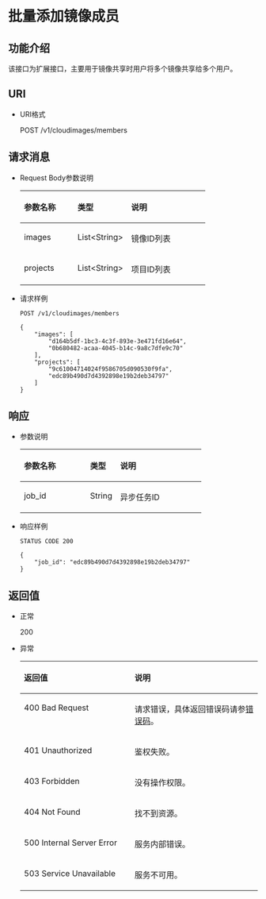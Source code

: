 # 批量添加镜像成员<a name="ZH-CN_TOPIC_0036994322"></a>

## 功能介绍<a name="section66302617144828"></a>

该接口为扩展接口，主要用于镜像共享时用户将多个镜像共享给多个用户。

## URI<a name="section16226363144828"></a>

-   URI格式

    POST /v1/cloudimages/members


## 请求消息<a name="section22707920144828"></a>

-   Request Body参数说明

    <a name="table53011268153646"></a>
    <table><thead align="left"><tr id="row8255548153646"><th class="cellrowborder" valign="top" width="28.9%" id="mcps1.1.4.1.1"><p id="p64719651153646"><a name="p64719651153646"></a><a name="p64719651153646"></a>参数名称</p>
    </th>
    <th class="cellrowborder" valign="top" width="28.89%" id="mcps1.1.4.1.2"><p id="p27850258153646"><a name="p27850258153646"></a><a name="p27850258153646"></a>类型</p>
    </th>
    <th class="cellrowborder" valign="top" width="42.21%" id="mcps1.1.4.1.3"><p id="p41278443153646"><a name="p41278443153646"></a><a name="p41278443153646"></a>说明</p>
    </th>
    </tr>
    </thead>
    <tbody><tr id="row55219556153646"><td class="cellrowborder" valign="top" width="28.9%" headers="mcps1.1.4.1.1 "><p id="p45852693181844"><a name="p45852693181844"></a><a name="p45852693181844"></a>images</p>
    </td>
    <td class="cellrowborder" valign="top" width="28.89%" headers="mcps1.1.4.1.2 "><p id="p57596693181844"><a name="p57596693181844"></a><a name="p57596693181844"></a>List&lt;String&gt;</p>
    </td>
    <td class="cellrowborder" valign="top" width="42.21%" headers="mcps1.1.4.1.3 "><p id="p34820580181844"><a name="p34820580181844"></a><a name="p34820580181844"></a>镜像ID列表</p>
    </td>
    </tr>
    <tr id="row6698413181831"><td class="cellrowborder" valign="top" width="28.9%" headers="mcps1.1.4.1.1 "><p id="p17052548181844"><a name="p17052548181844"></a><a name="p17052548181844"></a>projects</p>
    </td>
    <td class="cellrowborder" valign="top" width="28.89%" headers="mcps1.1.4.1.2 "><p id="p11293510181844"><a name="p11293510181844"></a><a name="p11293510181844"></a>List&lt;String&gt;</p>
    </td>
    <td class="cellrowborder" valign="top" width="42.21%" headers="mcps1.1.4.1.3 "><p id="p42359132181844"><a name="p42359132181844"></a><a name="p42359132181844"></a>项目ID列表</p>
    </td>
    </tr>
    </tbody>
    </table>


-   请求样例

    ```
    POST /v1/cloudimages/members
    ```

    ```
    {
        "images": [
            "d164b5df-1bc3-4c3f-893e-3e471fd16e64",
            "0b680482-acaa-4045-b14c-9a8c7dfe9c70"
        ],
        "projects": [
            "9c61004714024f9586705d090530f9fa",
            "edc89b490d7d4392898e19b2deb34797"
        ]
    }
    ```


## 响应<a name="section37386190144828"></a>

-   参数说明

    <a name="table65680948153746"></a>
    <table><thead align="left"><tr id="row59664825153746"><th class="cellrowborder" valign="top" width="36.36636336366364%" id="mcps1.1.4.1.1"><p id="p1012670153746"><a name="p1012670153746"></a><a name="p1012670153746"></a>参数名称</p>
    </th>
    <th class="cellrowborder" valign="top" width="16.58834116588341%" id="mcps1.1.4.1.2"><p id="p352397153746"><a name="p352397153746"></a><a name="p352397153746"></a>类型</p>
    </th>
    <th class="cellrowborder" valign="top" width="47.045295470452956%" id="mcps1.1.4.1.3"><p id="p28544167153746"><a name="p28544167153746"></a><a name="p28544167153746"></a>说明</p>
    </th>
    </tr>
    </thead>
    <tbody><tr id="row30376173153746"><td class="cellrowborder" valign="top" width="36.36636336366364%" headers="mcps1.1.4.1.1 "><p id="p3318816181939"><a name="p3318816181939"></a><a name="p3318816181939"></a>job_id</p>
    </td>
    <td class="cellrowborder" valign="top" width="16.58834116588341%" headers="mcps1.1.4.1.2 "><p id="p31480262181939"><a name="p31480262181939"></a><a name="p31480262181939"></a>String</p>
    </td>
    <td class="cellrowborder" valign="top" width="47.045295470452956%" headers="mcps1.1.4.1.3 "><p id="p66873325181939"><a name="p66873325181939"></a><a name="p66873325181939"></a>异步任务ID</p>
    </td>
    </tr>
    </tbody>
    </table>


-   响应样例

    ```
    STATUS CODE 200
    ```

    ```
    {
        "job_id": "edc89b490d7d4392898e19b2deb34797"
    }
    ```


## 返回值<a name="section40084941"></a>

-   正常

    200

-   异常

    <a name="table1069408417333"></a>
    <table><thead align="left"><tr id="row4772021317333"><th class="cellrowborder" valign="top" width="46.54%" id="mcps1.1.3.1.1"><p id="p4013206717333"><a name="p4013206717333"></a><a name="p4013206717333"></a>返回值</p>
    </th>
    <th class="cellrowborder" valign="top" width="53.459999999999994%" id="mcps1.1.3.1.2"><p id="p2947196917333"><a name="p2947196917333"></a><a name="p2947196917333"></a>说明</p>
    </th>
    </tr>
    </thead>
    <tbody><tr id="row3841925517333"><td class="cellrowborder" valign="top" width="46.54%" headers="mcps1.1.3.1.1 "><p id="p2495195017333"><a name="p2495195017333"></a><a name="p2495195017333"></a>400 Bad Request</p>
    </td>
    <td class="cellrowborder" valign="top" width="53.459999999999994%" headers="mcps1.1.3.1.2 "><p id="p784206117333"><a name="p784206117333"></a><a name="p784206117333"></a>请求错误，具体返回错误码请参<a href="错误码.md">错误码</a>。</p>
    </td>
    </tr>
    <tr id="row3122722917333"><td class="cellrowborder" valign="top" width="46.54%" headers="mcps1.1.3.1.1 "><p id="p4637763817333"><a name="p4637763817333"></a><a name="p4637763817333"></a>401 Unauthorized</p>
    </td>
    <td class="cellrowborder" valign="top" width="53.459999999999994%" headers="mcps1.1.3.1.2 "><p id="p6560116717333"><a name="p6560116717333"></a><a name="p6560116717333"></a>鉴权失败。</p>
    </td>
    </tr>
    <tr id="row5353959117333"><td class="cellrowborder" valign="top" width="46.54%" headers="mcps1.1.3.1.1 "><p id="p4173958717333"><a name="p4173958717333"></a><a name="p4173958717333"></a>403 Forbidden</p>
    </td>
    <td class="cellrowborder" valign="top" width="53.459999999999994%" headers="mcps1.1.3.1.2 "><p id="p2546341217333"><a name="p2546341217333"></a><a name="p2546341217333"></a>没有操作权限。</p>
    </td>
    </tr>
    <tr id="row5197513192250"><td class="cellrowborder" valign="top" width="46.54%" headers="mcps1.1.3.1.1 "><p id="p21898657192252"><a name="p21898657192252"></a><a name="p21898657192252"></a>404 Not Found</p>
    </td>
    <td class="cellrowborder" valign="top" width="53.459999999999994%" headers="mcps1.1.3.1.2 "><p id="p28960832192252"><a name="p28960832192252"></a><a name="p28960832192252"></a>找不到资源。</p>
    </td>
    </tr>
    <tr id="row2784412417333"><td class="cellrowborder" valign="top" width="46.54%" headers="mcps1.1.3.1.1 "><p id="p4078159117333"><a name="p4078159117333"></a><a name="p4078159117333"></a>500 Internal Server Error</p>
    </td>
    <td class="cellrowborder" valign="top" width="53.459999999999994%" headers="mcps1.1.3.1.2 "><p id="p1497458717333"><a name="p1497458717333"></a><a name="p1497458717333"></a>服务内部错误。</p>
    </td>
    </tr>
    <tr id="row55355517333"><td class="cellrowborder" valign="top" width="46.54%" headers="mcps1.1.3.1.1 "><p id="p4483799017333"><a name="p4483799017333"></a><a name="p4483799017333"></a>503 Service Unavailable</p>
    </td>
    <td class="cellrowborder" valign="top" width="53.459999999999994%" headers="mcps1.1.3.1.2 "><p id="p799858217333"><a name="p799858217333"></a><a name="p799858217333"></a>服务不可用。</p>
    </td>
    </tr>
    </tbody>
    </table>


